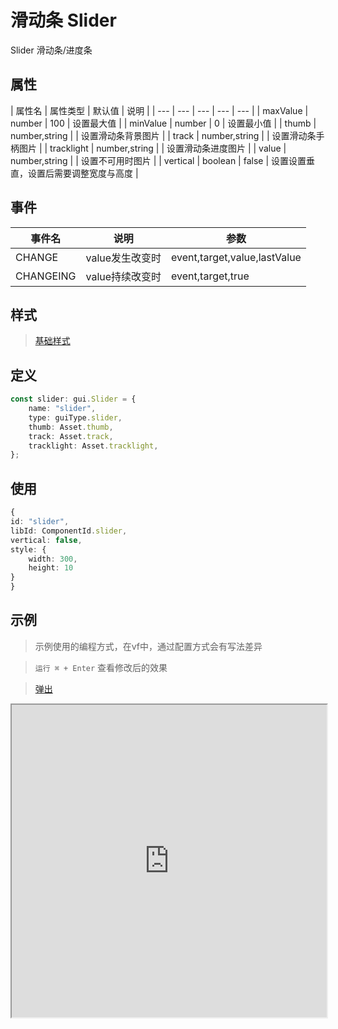 # 滑动条 Slider


Slider 滑动条/进度条

## 属性

| 属性名 | 属性类型 | 默认值 | 说明 |
| --- | --- | --- | --- | --- |
| maxValue | number | 100 | 设置最大值 |
| minValue | number | 0 | 设置最小值 |
| thumb | number,string |  | 设置滑动条背景图片 |
| track | number,string |  | 设置滑动条手柄图片 |
| tracklight | number,string |  | 设置滑动条进度图片 |
| value | number,string |  | 设置不可用时图片 |
| vertical | boolean | false | 设置设置垂直，设置后需要调整宽度与高度 |


## 事件

| 事件名  | 说明 | 参数 |
| --- | --- | --- |
|  CHANGE | value发生改变时 | event,target,value,lastValue |
|  CHANGEING | value持续改变时 | event,target,true|false |

## 样式

> [基础样式](/handbook/style.html#样式)

## 定义
``` typescript
const slider: gui.Slider = {
    name: "slider",
    type: guiType.slider,
    thumb: Asset.thumb,
    track: Asset.track,
    tracklight: Asset.tracklight,
};
```

## 使用
``` typescript
{
id: "slider",
libId: ComponentId.slider,
vertical: false,
style: {
    width: 300,
    height: 10
}
}
```

## 示例

> 示例使用的编程方式，在vf中，通过配置方式会有写法差异

> `运行 ⌘ + Enter` 查看修改后的效果

> [弹出](https://vipkid-edu.github.io/vf-gui-docs/play/#example/TestSlider)

<iframe src="https://vipkid-edu.github.io/vf-gui-docs/play/#example/TestSlider" height="500" width="100%"></iframe>